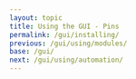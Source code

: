 ```yaml
---
layout: topic
title: Using the GUI - Pins
permalink: /gui/installing/
previous: /gui/using/modules/
base: /gui/
next: /gui/using/automation/
---
```


